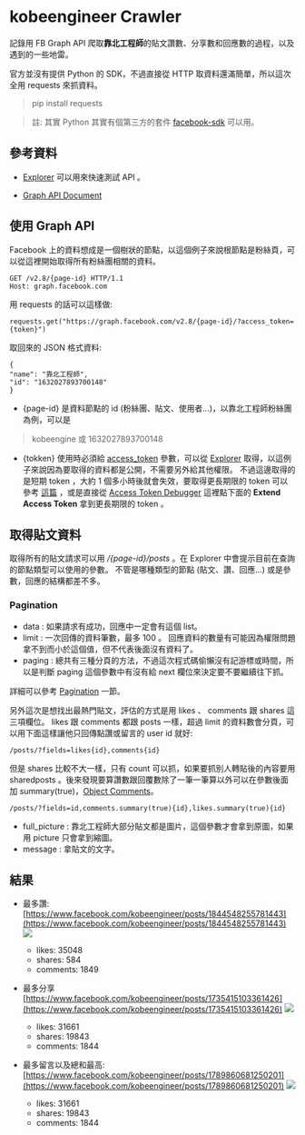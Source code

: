 # kobeengineer Crawler #

記錄用 FB Graph API 爬取**靠北工程師**的貼文讚數、分享數和回應數的過程，以及遇到的一些地雷。

官方並沒有提供 Python 的 SDK，不過直接從 HTTP 取資料還滿簡單，所以這次全用 requests 來抓資料。

> pip install requests

> 註: 其實 Python 其實有個第三方的套件 [facebook-sdk](https://github.com/mobolic/facebook-sdk) 可以用。

## 參考資料 ##
- [Explorer](https://developers.facebook.com/tools/explorer/) 可以用來快速測試 API 。

- [Graph API Document](https://developers.facebook.com/docs/graph-api) 


## 使用 Graph API ##

Facebook 上的資料想成是一個樹狀的節點，以這個例子來說根節點是粉絲頁，可以從這裡開始取得所有粉絲團相關的資料。

    GET /v2.8/{page-id} HTTP/1.1
    Host: graph.facebook.com

用 requests 的話可以這樣做:

    requests.get("https://graph.facebook.com/v2.8/{page-id}/?access_token={token}")

取回來的 JSON 格式資料:

    {
    "name": "靠北工程師",
    "id": "1632027893700148"
    }

- {page-id} 是資料節點的 id (粉絲團、貼文、使用者...)，以靠北工程師粉絲團為例，可以是

>    kobeengine 或
>    1632027893700148

- {tokken} 使用時必須給 [access_token](https://developers.facebook.com/docs/facebook-login/access-tokens) 參數，可以從 [Explorer](https://developers.facebook.com/tools/explorer/) 取得，以這例子來說因為要取得的資料都是公開，不需要另外給其他權限。
不過這邊取得的是短期 token ，大約 1 個多小時後就會失效，要取得更長期限的 token 可以參考 [這篇](https://developers.facebook.com/docs/facebook-login/access-tokens/expiration-and-extension) ，或是直接從 [Access Token Debugger](https://developers.facebook.com/tools/debug/accesstoken/) 這裡點下面的 **Extend Access Token** 拿到更長期限的 token 。

## 取得貼文資料 ##

取得所有的貼文請求可以用 */{page-id}/posts* 。在 Explorer 中會提示目前在查詢的節點類型可以使用的參數。
不管是哪種類型的節點 (貼文、讚、回應...) 或是參數，回應的結構都差不多。

### Pagination ###
- data : 如果請求有成功，回應中一定會有這個 list。
- limit : 一次回傳的資料筆數，最多 100 。 回應資料的數量有可能因為權限問題拿不到而小於這個值，但不代表後面沒有資料了。
- paging : 總共有三種分頁的方法，不過這次程式碼偷懶沒有記游標或時間，所以是判斷 paging 這個參數中有沒有給 next 欄位來決定要不要繼續往下抓。

詳細可以參考 [Pagination](https://developers.facebook.com/docs/graph-api/using-graph-api/#paging) 一節。

另外這次是想找出最熱門貼文，評估的方式是用 likes 、 comments 跟 shares 這三項欄位。 likes 跟 comments 都跟 posts 一樣，超過 limit 的資料數會分頁，可以用下面這樣讓他只回傳點讚或留言的 user id 就好:

    /posts/?fields=likes{id},comments{id}

但是 shares 比較不大一樣，只有 count 可以抓，如果要抓別人轉貼後的內容要用 sharedposts 。後來發現要算讚數跟回覆數除了一筆一筆算以外可以在參數後面加 summary(true)，[Object Comments](https://developers.facebook.com/docs/graph-api/reference/v2.8/object/comments)。

    /posts/?fields=id,comments.summary(true){id},likes.summary(true){id}

- full_picture : 靠北工程師大部分貼文都是圖片，這個參數才會拿到原圖，如果用 picture 只會拿到縮圖。
- message : 拿貼文的文字。

## 結果 ##

- 最多讚:
[https://www.facebook.com/kobeengineer/posts/1844548255781443](https://www.facebook.com/kobeengineer/posts/1844548255781443)
![](https://scontent.xx.fbcdn.net/v/t1.0-9/14718850_1844548255781443_6147732678196358046_n.png?oh=391754e34d6048448bb6e7156f806a46&oe=59232C35)
    - likes: 35048
    - shares: 584
    - comments: 1849

- 最多分享
[https://www.facebook.com/kobeengineer/posts/1735415103361426](https://www.facebook.com/kobeengineer/posts/1735415103361426)
![](https://scontent.xx.fbcdn.net/v/t1.0-9/12799127_1735415103361426_7941877299204214601_n.png?oh=3564b5ddb2f51f9973447f611cda8b38&oe=590A9D6C)
    - likes: 31661
    - shares: 19843
    - comments: 1844

- 最多留言以及總和最高:
[https://www.facebook.com/kobeengineer/posts/1789860681250201](https://www.facebook.com/kobeengineer/posts/1789860681250201)
![](https://scontent.xx.fbcdn.net/v/t1.0-9/13612181_1789860681250201_1216737244862186553_n.png?oh=42e76d0666fce1e65dd50a9783433101&oe=591CEBEF)
    - likes: 31661
    - shares: 19843
    - comments: 1844
